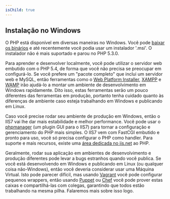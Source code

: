 ```yaml
---
isChild: true
---
```


## Instalação no Windows

O PHP está disponível em diversas maneiras no Windows. Você pode [baixar os binários](php-downloads) e até recentemente você podia usar um instalador '.msi'. O instalador não é mais suportado e parou no PHP 5.3.0.

Para aprender e desenvolver localmente, você pode utilizar o servidor web embutido com o PHP 5.4, de forma que você não precisa se preocupar em configurá-lo. Se você prefere um "pacote completo" que inclui um servidor web e MySQL, então ferramentas como o [Web Platform Installer][wpi], 
[XAMPP][xampp] e [WAMP][wamp] irão ajudá-lo a montar um ambiente de desenvolvimento em Windows rapidamente. Dito isso, estas ferramentas serão um pouco diferentes das ferramentas em produção, portanto tenha cuidado quanto às diferenças de ambiente caso esteja trabalhando em Windows e publicando em Linux. 

Caso você precise rodar seu ambiente de produção em Windows, então o IIS7 vai lhe dar mais estabilidade e melhor performance. Você pode usar o [phpmanager][phpmanager] (um plugin GUI para o IIS7) para tornar a configuração e gerenciamento do PHP mais simples. O IIS7 vem com FastCGI embutido e pronto para uso, você só precisa configurar o PHP como handler. Para suporte e mais recursos, existe uma [área dedicada no iis.net][php-iis] ao PHP.

Geralmente, rodar sua aplicação em ambientes de desenvolvimento e produção diferentes pode levar a bugs estranhos quando você publica. Se você está desenvolvendo em Windows e publicando em Linux (ou qualquer coisa não-Windows), então você deveria considerar usar uma Máquina Virtual. Isto pode parecer difícil, mas usando [Vagrant][vagrant] você pode configurar pequenos wrappers, então usando [Puppet][puppet] ou [Chef][chef] você pode prover estas caixas e compartilhá-las com colegas, garantindo que todos estão trabalhando na mesma pilha. Falaremos mais sobre isso logo.

[php-downloads]: http://windows.php.net
[phpmanager]: http://phpmanager.codeplex.com/
[wpi]: http://www.microsoft.com/web/downloads/platform.aspx
[xampp]: http://www.apachefriends.org/en/xampp.html
[wamp]: http://www.wampserver.com/
[php-iis]: http://php.iis.net/
[vagrant]: http://vagrantup.com/
[puppet]: http://www.puppetlabs.com/
[chef]: http://www.opscode.com/